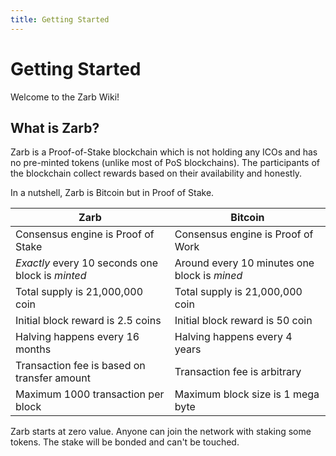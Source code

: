 ```yaml
---
title: Getting Started
---
```


# Getting Started

Welcome to the Zarb Wiki!

## What is Zarb?

Zarb is a Proof-of-Stake blockchain which is not holding any ICOs and has no pre-minted tokens
(unlike most of PoS blockchains). The participants of the blockchain collect rewards based on their
availability and honestly.

In a nutshell, Zarb is Bitcoin but in Proof of Stake.

| Zarb                                             | Bitcoin                                      |
| ------------------------------------------------ | -------------------------------------------- |
| Consensus engine is Proof of Stake               | Consensus engine is Proof of Work            |
| _Exactly_ every 10 seconds one block is _minted_ | Around every 10 minutes one block is _mined_ |
| Total supply is 21,000,000 coin                  | Total supply is 21,000,000 coin              |
| Initial block reward is 2.5 coins                | Initial block reward is 50 coin              |
| Halving happens every 16 months                  | Halving happens every 4 years                |
| Transaction fee is based on transfer amount      | Transaction fee is arbitrary                 |
| Maximum 1000 transaction per block               | Maximum block size is 1 mega byte            |

Zarb starts at zero value.
Anyone can join the network with staking some tokens.
The stake will be bonded and can't be touched.
